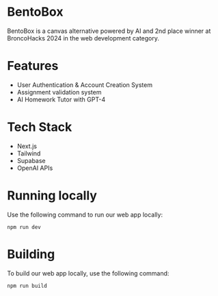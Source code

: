 # BentoBox
BentoBox is a canvas alternative powered by AI and 2nd place winner at BroncoHacks 2024 in the web development category.

# Features
- User Authentication & Account Creation System
- Assignment validation system
- AI Homework Tutor with GPT-4

# Tech Stack
- Next.js
- Tailwind
- Supabase
- OpenAI APIs

# Running locally
Use the following command to run our web app locally:
```shell
npm run dev
```

# Building
To build our web app locally, use the following command:
```shell
npm run build
```

